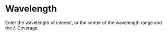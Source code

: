 # Wavelength

Enter the wavelength of interest, or the center of the wavelength range and the $\lambda$ Coverage.
